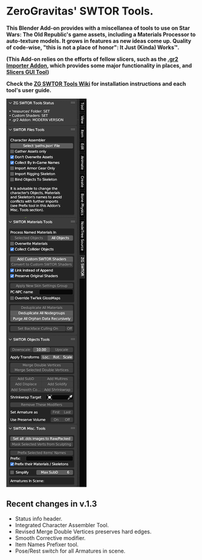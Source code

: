 # ZeroGravitas' SWTOR Tools.

**This Blender Add-on provides with a miscellanea of tools to use on Star Wars: The Old Republic's game assets, including a Materials Processor to auto-texture models. It grows in features as new ideas come up. Quality of code-wise, "this is not a place of honor": It Just (Kinda) Works™.**

**(This Add-on relies on the efforts of fellow slicers, such as the [.gr2 Importer Addon](https://github.com/SWTOR-Slicers/Granny2-Plug-In-Blender-2.8x), which provides some major functionality in places, and [Slicers GUI Tool](https://github.com/SWTOR-Slicers/Slicers-GUI))**

**Check the [ZG SWTOR Tools Wiki](https://github.com/SWTOR-Slicers/ZG-SWTOR-Tools/wiki)  for installation instructions and each tool's user guide.**

![Alt text](README_images/zg_swtor_tools_020.png)

## Recent changes in v.1.3

* Status info header.
* Integrated Character Assembler Tool.
* Revised Merge Double Vertices preserves hard edges.
* Smooth Corrective modifier.
* Item Names Prefixer tool.
* Pose/Rest switch for all Armatures in scene.